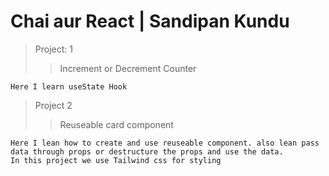 # Chai aur React | Sandipan Kundu

> Project: 1
>> Increment or Decrement Counter

    Here I learn useState Hook 

> Project 2
>> Reuseable card component

    Here I lean how to create and use reuseable component. also lean pass data through props or destructure the props and use the data.
    In this project we use Tailwind css for styling